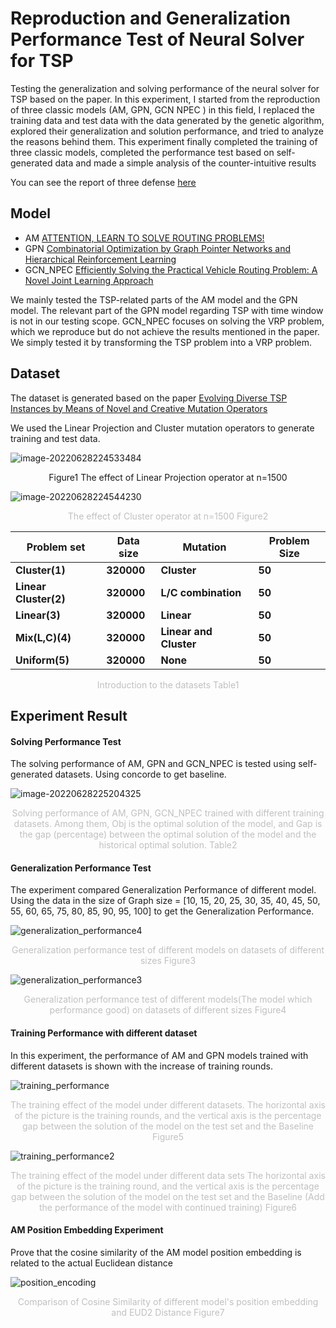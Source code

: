 # Reproduction and Generalization Performance Test of Neural Solver for TSP

Testing the generalization and solving performance of the neural solver for TSP based on the paper. In this experiment, I started from the reproduction of three classic models (AM, GPN, GCN NPEC ) in this field, I replaced the training data and test data with the data generated by the genetic algorithm, explored their generalization and solution performance, and tried to analyze the reasons behind them. This experiment finally completed the training of three classic models, completed the performance test based on self-generated data and made a simple analysis of the counter-intuitive results

You can see the report of three defense [here](https://github.com/Antoniano1963/TSP-Solver-Analyze/tree/master/report) 

## Model

- AM [ATTENTION, LEARN TO SOLVE ROUTING PROBLEMS!](https://arxiv.org/abs/1803.08475) 
- GPN [Combinatorial Optimization by Graph Pointer Networks and Hierarchical Reinforcement Learning](https://arxiv.org/abs/1911.04936)
- GCN_NPEC [Efficiently Solving the Practical Vehicle Routing Problem: A Novel Joint Learning Approach](https://dl.acm.org/doi/abs/10.1145/3394486.3403356?casa_token=tPE7GdjZi2oAAAAA:5M0bIXpTWDtz_0RuF6TF-Df1ur89RqUswqAFQ6pN2quUcq1VIKPQ2TC0JN3grEG9XGJKv1PyfvZQWA)

We mainly tested the TSP-related parts of the AM model and the GPN model. The relevant part of the GPN model regarding TSP with time window is not in our testing scope. GCN_NPEC focuses on solving the VRP problem, which we reproduce but do not achieve the results mentioned in the paper. We simply tested it by transforming the TSP problem into a VRP problem.

## Dataset

The dataset is generated based on the paper [Evolving Diverse TSP Instances by Means of Novel and Creative Mutation Operators](https://dl.acm.org/doi/abs/10.1145/3299904.3340307?casa_token=iuuLHRMcibkAAAAA:xlMAsglmrcF6i3oi0K_p9R3_0Z0Z1b4qwG3zd7feume01rblyo77Cb3NXndbT8xcG31Z3UQ37NlX-Q)

We used the Linear Projection and Cluster mutation operators to generate training and test data.

![image-20220628224533484](README.assets/image-20220628224533484.png)

<p align="center">Figure1 The effect of Linear Projection operator at n=1500</p>

![image-20220628224544230](README.assets/image-20220628224544230.png)

<center style="color:#C0C0C0;">The effect of Cluster operator at n=1500   Figure2</center>

| **Problem set**       | **Data size** | **Mutation**           | **Problem Size** |
| --------------------- | ------------- | ---------------------- | ---------------- |
| **Cluster(1)**        | **320000**    | **Cluster**            | **50**           |
| **Linear Cluster(2)** | **320000**    | **L/C combination**    | **50**           |
| **Linear(3)**         | **320000**    | **Linear**             | **50**           |
| **Mix(L,C)(4)**       | **320000**    | **Linear and Cluster** | **50**           |
| **Uniform(5)**        | **320000**    | **None**               | **50**           |

<center style="color:#C0C0C0;">Introduction to the datasets   Table1</center>

## Experiment Result



#### Solving Performance Test

The solving performance of AM, GPN and GCN_NPEC is tested using self-generated datasets. Using concorde to get baseline.

![image-20220628225204325](README.assets/image-20220628225204325.png)

<center style="color:#C0C0C0;">Solving performance of AM, GPN, GCN_NPEC trained with different training datasets. Among them, Obj is the optimal solution of the model, and Gap is the gap (percentage) between the optimal solution of the model and the historical optimal solution.   Table2</center>

#### Generalization Performance Test

The experiment compared Generalization Performance of different model. Using the data in the size of Graph size = [10, 15, 20, 25, 30, 35, 40, 45, 50, 55, 60, 65, 75, 80, 85, 90, 95, 100] to get the Generalization Performance.

![generalization_performance4](README.assets/generalization_performance4.png)

<center style="color:#C0C0C0;">Generalization performance test of different models on datasets of different sizes   Figure3</center>

![generalization_performance3](README.assets/generalization_performance3.png)

<center style="color:#C0C0C0;">Generalization performance test of different models(The model which performance good) on datasets of different sizes    Figure4</center>

#### Training Performance with different dataset

In this experiment, the performance of AM and GPN models trained with different datasets is shown with the increase of training rounds.

![training_performance](README.assets/training_performance.png)

<center style="color:#C0C0C0;">The training effect of the model under different datasets. The horizontal axis of the picture is the training rounds, and the vertical axis is the percentage gap between the solution of the model on the test set and the Baseline   Figure5</center>

![training_performance2](README.assets/training_performance2.png)

<center style="color:#C0C0C0;">The training effect of the model under different data sets The horizontal axis of the picture is the training round, and the vertical axis is the percentage gap between the solution of the model on the test set and the Baseline (Add the performance of the model with continued training)   Figure6</center>

#### AM Position Embedding Experiment

Prove that the cosine similarity of the AM model position embedding is related to the actual Euclidean distance

![position_encoding](README.assets/position_encoding.png)

<center style="color:#C0C0C0;">Comparison of Cosine Similarity of different model's position embedding and EUD2 Distance   Figure7</center>



